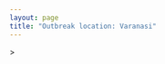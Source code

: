 ```yaml
---
layout: page
title: "Outbreak location: Varanasi"
---
```

<div id="mapid">
<script src="https://buda-magenta.github.io/hazard_map/load_map.js"></script>
><script>
var marker_outbreak = L.marker([25.335649, 83.007629],{"autoPan": true}).addTo(map); marker_outbreak.bindTooltip("Varanasi").openTooltip();

var circle_1 = L.circle([26.838100, 80.934600], {"pane": "markerPane", "color": "red", "fill": true, "fillOpacity": 0.2, "fillRule": "evenodd", "lineCap": "round", "lineJoin": "round", "opacity": 1.0, "radius": 37154, "stroke": true, "weight": 3}).addTo(map);
circle_1.bindTooltip("Lucknow<br>rank: 1<br>hazard index: 0.037154")
circle_1.bindPopup('<a href="https://buda-magenta.github.io/hazard_map/Lucknow">Lucknow</a>')

var circle_2 = L.circle([26.671329, 83.364583], {"pane": "markerPane", "color": "red", "fill": true, "fillOpacity": 0.2, "fillRule": "evenodd", "lineCap": "round", "lineJoin": "round", "opacity": 1.0, "radius": 28544, "stroke": true, "weight": 3}).addTo(map);
circle_2.bindTooltip("Gorakhpur<br>rank: 2<br>hazard index: 0.028545")
circle_2.bindPopup('<a href="https://buda-magenta.github.io/hazard_map/Gorakhpur">Gorakhpur</a>')

var circle_3 = L.circle([26.460914, 80.321759], {"pane": "markerPane", "color": "red", "fill": true, "fillOpacity": 0.2, "fillRule": "evenodd", "lineCap": "round", "lineJoin": "round", "opacity": 1.0, "radius": 26653, "stroke": true, "weight": 3}).addTo(map);
circle_3.bindTooltip("Kanpur<br>rank: 3<br>hazard index: 0.026654")
circle_3.bindPopup('<a href="https://buda-magenta.github.io/hazard_map/Kanpur">Kanpur</a>')

var circle_4 = L.circle([25.280733, 83.125128], {"pane": "markerPane", "color": "red", "fill": true, "fillOpacity": 0.2, "fillRule": "evenodd", "lineCap": "round", "lineJoin": "round", "opacity": 1.0, "radius": 22740, "stroke": true, "weight": 3}).addTo(map);
circle_4.bindTooltip("Mughal Sarai<br>rank: 4<br>hazard index: 0.022740")
circle_4.bindPopup('<a href="https://buda-magenta.github.io/hazard_map/Mughal_Sarai">Mughal Sarai</a>')

var circle_5 = L.circle([25.795593, 82.488341], {"pane": "markerPane", "color": "red", "fill": true, "fillOpacity": 0.2, "fillRule": "evenodd", "lineCap": "round", "lineJoin": "round", "opacity": 1.0, "radius": 22207, "stroke": true, "weight": 3}).addTo(map);
circle_5.bindTooltip("Jaunpur<br>rank: 5<br>hazard index: 0.022207")
circle_5.bindPopup('<a href="https://buda-magenta.github.io/hazard_map/Jaunpur">Jaunpur</a>')

var circle_6 = L.circle([25.609324, 85.123525], {"pane": "markerPane", "color": "red", "fill": true, "fillOpacity": 0.2, "fillRule": "evenodd", "lineCap": "round", "lineJoin": "round", "opacity": 1.0, "radius": 18198, "stroke": true, "weight": 3}).addTo(map);
circle_6.bindTooltip("Patna<br>rank: 6<br>hazard index: 0.018198")
circle_6.bindPopup('<a href="https://buda-magenta.github.io/hazard_map/Patna">Patna</a>')

var circle_7 = L.circle([28.651718, 77.221939], {"pane": "markerPane", "color": "red", "fill": true, "fillOpacity": 0.2, "fillRule": "evenodd", "lineCap": "round", "lineJoin": "round", "opacity": 1.0, "radius": 16938, "stroke": true, "weight": 3}).addTo(map);
circle_7.bindTooltip("Delhi<br>rank: 7<br>hazard index: 0.016939")
circle_7.bindPopup('<a href="https://buda-magenta.github.io/hazard_map/Delhi">Delhi</a>')

var circle_8 = L.circle([19.075990, 72.877393], {"pane": "markerPane", "color": "red", "fill": true, "fillOpacity": 0.2, "fillRule": "evenodd", "lineCap": "round", "lineJoin": "round", "opacity": 1.0, "radius": 16076, "stroke": true, "weight": 3}).addTo(map);
circle_8.bindTooltip("Mumbai<br>rank: 8<br>hazard index: 0.016077")
circle_8.bindPopup('<a href="https://buda-magenta.github.io/hazard_map/Mumbai">Mumbai</a>')

var circle_9 = L.circle([25.438130, 81.833800], {"pane": "markerPane", "color": "red", "fill": true, "fillOpacity": 0.2, "fillRule": "evenodd", "lineCap": "round", "lineJoin": "round", "opacity": 1.0, "radius": 11729, "stroke": true, "weight": 3}).addTo(map);
circle_9.bindTooltip("Allahabad<br>rank: 9<br>hazard index: 0.011729")
circle_9.bindPopup('<a href="https://buda-magenta.github.io/hazard_map/Allahabad">Allahabad</a>')

var circle_10 = L.circle([25.954628, 83.647350], {"pane": "markerPane", "color": "red", "fill": true, "fillOpacity": 0.2, "fillRule": "evenodd", "lineCap": "round", "lineJoin": "round", "opacity": 1.0, "radius": 10114, "stroke": true, "weight": 3}).addTo(map);
circle_10.bindTooltip("Maunath Bhanjan<br>rank: 10<br>hazard index: 0.010115")
circle_10.bindPopup('<a href="https://buda-magenta.github.io/hazard_map/Maunath_Bhanjan">Maunath Bhanjan</a>')

var circle_11 = L.circle([25.773344, 84.784977], {"pane": "markerPane", "color": "red", "fill": true, "fillOpacity": 0.2, "fillRule": "evenodd", "lineCap": "round", "lineJoin": "round", "opacity": 1.0, "radius": 10063, "stroke": true, "weight": 3}).addTo(map);
circle_11.bindTooltip("Chapra<br>rank: 11<br>hazard index: 0.010063")
circle_11.bindPopup('<a href="https://buda-magenta.github.io/hazard_map/Chapra">Chapra</a>')

var circle_12 = L.circle([22.541418, 88.357691], {"pane": "markerPane", "color": "red", "fill": true, "fillOpacity": 0.2, "fillRule": "evenodd", "lineCap": "round", "lineJoin": "round", "opacity": 1.0, "radius": 7573, "stroke": true, "weight": 3}).addTo(map);
circle_12.bindTooltip("Kolkata<br>rank: 12<br>hazard index: 0.007574")
circle_12.bindPopup('<a href="https://buda-magenta.github.io/hazard_map/Kolkata">Kolkata</a>')

var circle_13 = L.circle([25.623457, 84.596839], {"pane": "markerPane", "color": "red", "fill": true, "fillOpacity": 0.2, "fillRule": "evenodd", "lineCap": "round", "lineJoin": "round", "opacity": 1.0, "radius": 7191, "stroke": true, "weight": 3}).addTo(map);
circle_13.bindTooltip("Arrah<br>rank: 13<br>hazard index: 0.007192")
circle_13.bindPopup('<a href="https://buda-magenta.github.io/hazard_map/Arrah">Arrah</a>')

var circle_14 = L.circle([25.562071, 84.015672], {"pane": "markerPane", "color": "red", "fill": true, "fillOpacity": 0.2, "fillRule": "evenodd", "lineCap": "round", "lineJoin": "round", "opacity": 1.0, "radius": 5963, "stroke": true, "weight": 3}).addTo(map);
circle_14.bindTooltip("Buxar<br>rank: 14<br>hazard index: 0.005964")
circle_14.bindPopup('<a href="https://buda-magenta.github.io/hazard_map/Buxar">Buxar</a>')

var circle_15 = L.circle([26.148658, 85.340013], {"pane": "markerPane", "color": "red", "fill": true, "fillOpacity": 0.2, "fillRule": "evenodd", "lineCap": "round", "lineJoin": "round", "opacity": 1.0, "radius": 5677, "stroke": true, "weight": 3}).addTo(map);
circle_15.bindTooltip("Muzaffarpur<br>rank: 15<br>hazard index: 0.005678")
circle_15.bindPopup('<a href="https://buda-magenta.github.io/hazard_map/Muzaffarpur">Muzaffarpur</a>')

var circle_16 = L.circle([25.603508, 83.507454], {"pane": "markerPane", "color": "red", "fill": true, "fillOpacity": 0.2, "fillRule": "evenodd", "lineCap": "round", "lineJoin": "round", "opacity": 1.0, "radius": 5637, "stroke": true, "weight": 3}).addTo(map);
circle_16.bindTooltip("Ghazipur<br>rank: 16<br>hazard index: 0.005638")
circle_16.bindPopup('<a href="https://buda-magenta.github.io/hazard_map/Ghazipur">Ghazipur</a>')

var circle_17 = L.circle([24.935635, 82.647701], {"pane": "markerPane", "color": "red", "fill": true, "fillOpacity": 0.2, "fillRule": "evenodd", "lineCap": "round", "lineJoin": "round", "opacity": 1.0, "radius": 5449, "stroke": true, "weight": 3}).addTo(map);
circle_17.bindTooltip("Mirzapur<br>rank: 17<br>hazard index: 0.005450")
circle_17.bindPopup('<a href="https://buda-magenta.github.io/hazard_map/Mirzapur">Mirzapur</a>')

var circle_18 = L.circle([25.877933, 84.119959], {"pane": "markerPane", "color": "red", "fill": true, "fillOpacity": 0.2, "fillRule": "evenodd", "lineCap": "round", "lineJoin": "round", "opacity": 1.0, "radius": 5354, "stroke": true, "weight": 3}).addTo(map);
circle_18.bindTooltip("Ballia<br>rank: 18<br>hazard index: 0.005354")
circle_18.bindPopup('<a href="https://buda-magenta.github.io/hazard_map/Ballia">Ballia</a>')

var circle_19 = L.circle([24.197443, 82.666145], {"pane": "markerPane", "color": "red", "fill": true, "fillOpacity": 0.2, "fillRule": "evenodd", "lineCap": "round", "lineJoin": "round", "opacity": 1.0, "radius": 5249, "stroke": true, "weight": 3}).addTo(map);
circle_19.bindTooltip("Singrauli<br>rank: 19<br>hazard index: 0.005250")
circle_19.bindPopup('<a href="https://buda-magenta.github.io/hazard_map/Singrauli">Singrauli</a>')

var circle_20 = L.circle([26.242511, 82.296169], {"pane": "markerPane", "color": "red", "fill": true, "fillOpacity": 0.2, "fillRule": "evenodd", "lineCap": "round", "lineJoin": "round", "opacity": 1.0, "radius": 4488, "stroke": true, "weight": 3}).addTo(map);
circle_20.bindTooltip("Sultanpur<br>rank: 20<br>hazard index: 0.004489")
circle_20.bindPopup('<a href="https://buda-magenta.github.io/hazard_map/Sultanpur">Sultanpur</a>')

var circle_21 = L.circle([27.633333, 77.583333], {"pane": "markerPane", "color": "red", "fill": true, "fillOpacity": 0.2, "fillRule": "evenodd", "lineCap": "round", "lineJoin": "round", "opacity": 1.0, "radius": 4212, "stroke": true, "weight": 3}).addTo(map);
circle_21.bindTooltip("Mathura<br>rank: 21<br>hazard index: 0.004212")
circle_21.bindPopup('<a href="https://buda-magenta.github.io/hazard_map/Mathura">Mathura</a>')

var circle_22 = L.circle([28.570784, 77.327107], {"pane": "markerPane", "color": "red", "fill": true, "fillOpacity": 0.2, "fillRule": "evenodd", "lineCap": "round", "lineJoin": "round", "opacity": 1.0, "radius": 3827, "stroke": true, "weight": 3}).addTo(map);
circle_22.bindTooltip("Noida<br>rank: 22<br>hazard index: 0.003827")
circle_22.bindPopup('<a href="https://buda-magenta.github.io/hazard_map/Noida">Noida</a>')

var circle_23 = L.circle([25.623400, 85.041700], {"pane": "markerPane", "color": "red", "fill": true, "fillOpacity": 0.2, "fillRule": "evenodd", "lineCap": "round", "lineJoin": "round", "opacity": 1.0, "radius": 3457, "stroke": true, "weight": 3}).addTo(map);
circle_23.bindTooltip("Dinapur Nizamat<br>rank: 23<br>hazard index: 0.003458")
circle_23.bindPopup('<a href="https://buda-magenta.github.io/hazard_map/Dinapur_Nizamat">Dinapur Nizamat</a>')

var circle_24 = L.circle([17.388786, 78.461065], {"pane": "markerPane", "color": "red", "fill": true, "fillOpacity": 0.2, "fillRule": "evenodd", "lineCap": "round", "lineJoin": "round", "opacity": 1.0, "radius": 3283, "stroke": true, "weight": 3}).addTo(map);
circle_24.bindTooltip("Hyderabad<br>rank: 24<br>hazard index: 0.003283")
circle_24.bindPopup('<a href="https://buda-magenta.github.io/hazard_map/Hyderabad">Hyderabad</a>')

var circle_25 = L.circle([26.423847, 83.762732], {"pane": "markerPane", "color": "red", "fill": true, "fillOpacity": 0.2, "fillRule": "evenodd", "lineCap": "round", "lineJoin": "round", "opacity": 1.0, "radius": 2957, "stroke": true, "weight": 3}).addTo(map);
circle_25.bindTooltip("Deoria<br>rank: 25<br>hazard index: 0.002957")
circle_25.bindPopup('<a href="https://buda-magenta.github.io/hazard_map/Deoria">Deoria</a>')

var circle_26 = L.circle([26.055318, 82.993139], {"pane": "markerPane", "color": "red", "fill": true, "fillOpacity": 0.2, "fillRule": "evenodd", "lineCap": "round", "lineJoin": "round", "opacity": 1.0, "radius": 2947, "stroke": true, "weight": 3}).addTo(map);
circle_26.bindTooltip("Nizamabad<br>rank: 26<br>hazard index: 0.002948")
circle_26.bindPopup('<a href="https://buda-magenta.github.io/hazard_map/Nizamabad">Nizamabad</a>')

var circle_27 = L.circle([24.759267, 81.655000], {"pane": "markerPane", "color": "red", "fill": true, "fillOpacity": 0.2, "fillRule": "evenodd", "lineCap": "round", "lineJoin": "round", "opacity": 1.0, "radius": 2935, "stroke": true, "weight": 3}).addTo(map);
circle_27.bindTooltip("Rewa<br>rank: 27<br>hazard index: 0.002936")
circle_27.bindPopup('<a href="https://buda-magenta.github.io/hazard_map/Rewa">Rewa</a>')

var circle_28 = L.circle([23.370035, 85.325013], {"pane": "markerPane", "color": "red", "fill": true, "fillOpacity": 0.2, "fillRule": "evenodd", "lineCap": "round", "lineJoin": "round", "opacity": 1.0, "radius": 2843, "stroke": true, "weight": 3}).addTo(map);
circle_28.bindTooltip("Ranchi<br>rank: 28<br>hazard index: 0.002843")
circle_28.bindPopup('<a href="https://buda-magenta.github.io/hazard_map/Ranchi">Ranchi</a>')

var circle_29 = L.circle([26.638076, 82.059024], {"pane": "markerPane", "color": "red", "fill": true, "fillOpacity": 0.2, "fillRule": "evenodd", "lineCap": "round", "lineJoin": "round", "opacity": 1.0, "radius": 2651, "stroke": true, "weight": 3}).addTo(map);
circle_29.bindTooltip("Faizabad<br>rank: 29<br>hazard index: 0.002652")
circle_29.bindPopup('<a href="https://buda-magenta.github.io/hazard_map/Faizabad">Faizabad</a>')

var circle_30 = L.circle([26.439874, 80.018000], {"pane": "markerPane", "color": "red", "fill": true, "fillOpacity": 0.2, "fillRule": "evenodd", "lineCap": "round", "lineJoin": "round", "opacity": 1.0, "radius": 2563, "stroke": true, "weight": 3}).addTo(map);
circle_30.bindTooltip("Akbarpur<br>rank: 30<br>hazard index: 0.002564")
circle_30.bindPopup('<a href="https://buda-magenta.github.io/hazard_map/Akbarpur">Akbarpur</a>')

var circle_31 = L.circle([25.286698, 87.132254], {"pane": "markerPane", "color": "red", "fill": true, "fillOpacity": 0.2, "fillRule": "evenodd", "lineCap": "round", "lineJoin": "round", "opacity": 1.0, "radius": 2541, "stroke": true, "weight": 3}).addTo(map);
circle_31.bindTooltip("Bhagalpur<br>rank: 31<br>hazard index: 0.002541")
circle_31.bindPopup('<a href="https://buda-magenta.github.io/hazard_map/Bhagalpur">Bhagalpur</a>')

var circle_32 = L.circle([25.720581, 85.255560], {"pane": "markerPane", "color": "red", "fill": true, "fillOpacity": 0.2, "fillRule": "evenodd", "lineCap": "round", "lineJoin": "round", "opacity": 1.0, "radius": 2493, "stroke": true, "weight": 3}).addTo(map);
circle_32.bindTooltip("Hajipur<br>rank: 32<br>hazard index: 0.002493")
circle_32.bindPopup('<a href="https://buda-magenta.github.io/hazard_map/Hajipur">Hajipur</a>')

var circle_33 = L.circle([28.457876, 79.405571], {"pane": "markerPane", "color": "red", "fill": true, "fillOpacity": 0.2, "fillRule": "evenodd", "lineCap": "round", "lineJoin": "round", "opacity": 1.0, "radius": 2349, "stroke": true, "weight": 3}).addTo(map);
circle_33.bindTooltip("Bareilly<br>rank: 33<br>hazard index: 0.002350")
circle_33.bindPopup('<a href="https://buda-magenta.github.io/hazard_map/Bareilly">Bareilly</a>')

var circle_34 = L.circle([12.979120, 77.591300], {"pane": "markerPane", "color": "red", "fill": true, "fillOpacity": 0.2, "fillRule": "evenodd", "lineCap": "round", "lineJoin": "round", "opacity": 1.0, "radius": 2338, "stroke": true, "weight": 3}).addTo(map);
circle_34.bindTooltip("Bangalore<br>rank: 34<br>hazard index: 0.002338")
circle_34.bindPopup('<a href="https://buda-magenta.github.io/hazard_map/Bangalore">Bangalore</a>')

var circle_35 = L.circle([26.269722, 82.994425], {"pane": "markerPane", "color": "red", "fill": true, "fillOpacity": 0.2, "fillRule": "evenodd", "lineCap": "round", "lineJoin": "round", "opacity": 1.0, "radius": 2191, "stroke": true, "weight": 3}).addTo(map);
circle_35.bindTooltip("Burhanpur<br>rank: 35<br>hazard index: 0.002191")
circle_35.bindPopup('<a href="https://buda-magenta.github.io/hazard_map/Burhanpur">Burhanpur</a>')

var circle_36 = L.circle([23.021624, 72.579707], {"pane": "markerPane", "color": "red", "fill": true, "fillOpacity": 0.2, "fillRule": "evenodd", "lineCap": "round", "lineJoin": "round", "opacity": 1.0, "radius": 2093, "stroke": true, "weight": 3}).addTo(map);
circle_36.bindTooltip("Ahmedabad<br>rank: 36<br>hazard index: 0.002094")
circle_36.bindPopup('<a href="https://buda-magenta.github.io/hazard_map/Ahmedabad">Ahmedabad</a>')

var circle_37 = L.circle([24.900100, 84.018211], {"pane": "markerPane", "color": "red", "fill": true, "fillOpacity": 0.2, "fillRule": "evenodd", "lineCap": "round", "lineJoin": "round", "opacity": 1.0, "radius": 1974, "stroke": true, "weight": 3}).addTo(map);
circle_37.bindTooltip("Sasaram<br>rank: 37<br>hazard index: 0.001974")
circle_37.bindPopup('<a href="https://buda-magenta.github.io/hazard_map/Sasaram">Sasaram</a>')

var circle_38 = L.circle([26.915458, 75.818982], {"pane": "markerPane", "color": "red", "fill": true, "fillOpacity": 0.2, "fillRule": "evenodd", "lineCap": "round", "lineJoin": "round", "opacity": 1.0, "radius": 1891, "stroke": true, "weight": 3}).addTo(map);
circle_38.bindTooltip("Jaipur<br>rank: 38<br>hazard index: 0.001891")
circle_38.bindPopup('<a href="https://buda-magenta.github.io/hazard_map/Jaipur">Jaipur</a>')

var circle_39 = L.circle([25.531031, 78.652689], {"pane": "markerPane", "color": "red", "fill": true, "fillOpacity": 0.2, "fillRule": "evenodd", "lineCap": "round", "lineJoin": "round", "opacity": 1.0, "radius": 1866, "stroke": true, "weight": 3}).addTo(map);
circle_39.bindTooltip("Jhansi<br>rank: 39<br>hazard index: 0.001866")
circle_39.bindPopup('<a href="https://buda-magenta.github.io/hazard_map/Jhansi">Jhansi</a>')

var circle_40 = L.circle([28.863842, 78.805778], {"pane": "markerPane", "color": "red", "fill": true, "fillOpacity": 0.2, "fillRule": "evenodd", "lineCap": "round", "lineJoin": "round", "opacity": 1.0, "radius": 1809, "stroke": true, "weight": 3}).addTo(map);
circle_40.bindTooltip("Moradabad<br>rank: 40<br>hazard index: 0.001810")
circle_40.bindPopup('<a href="https://buda-magenta.github.io/hazard_map/Moradabad">Moradabad</a>')

var circle_41 = L.circle([26.083143, 86.032571], {"pane": "markerPane", "color": "red", "fill": true, "fillOpacity": 0.2, "fillRule": "evenodd", "lineCap": "round", "lineJoin": "round", "opacity": 1.0, "radius": 1785, "stroke": true, "weight": 3}).addTo(map);
circle_41.bindTooltip("Darbhanga<br>rank: 41<br>hazard index: 0.001785")
circle_41.bindPopup('<a href="https://buda-magenta.github.io/hazard_map/Darbhanga">Darbhanga</a>')

var circle_42 = L.circle([25.264902, 82.985787], {"pane": "markerPane", "color": "red", "fill": true, "fillOpacity": 0.2, "fillRule": "evenodd", "lineCap": "round", "lineJoin": "round", "opacity": 1.0, "radius": 1763, "stroke": true, "weight": 3}).addTo(map);
circle_42.bindTooltip("Morvi<br>rank: 42<br>hazard index: 0.001764")
circle_42.bindPopup('<a href="https://buda-magenta.github.io/hazard_map/Morvi">Morvi</a>')

var circle_43 = L.circle([19.194329, 72.970178], {"pane": "markerPane", "color": "red", "fill": true, "fillOpacity": 0.2, "fillRule": "evenodd", "lineCap": "round", "lineJoin": "round", "opacity": 1.0, "radius": 1722, "stroke": true, "weight": 3}).addTo(map);
circle_43.bindTooltip("Thane<br>rank: 43<br>hazard index: 0.001722")
circle_43.bindPopup('<a href="https://buda-magenta.github.io/hazard_map/Thane">Thane</a>')

var circle_44 = L.circle([24.796436, 85.007956], {"pane": "markerPane", "color": "red", "fill": true, "fillOpacity": 0.2, "fillRule": "evenodd", "lineCap": "round", "lineJoin": "round", "opacity": 1.0, "radius": 1624, "stroke": true, "weight": 3}).addTo(map);
circle_44.bindTooltip("Gaya<br>rank: 44<br>hazard index: 0.001624")
circle_44.bindPopup('<a href="https://buda-magenta.github.io/hazard_map/Gaya">Gaya</a>')

var circle_45 = L.circle([27.109667, 81.918329], {"pane": "markerPane", "color": "red", "fill": true, "fillOpacity": 0.2, "fillRule": "evenodd", "lineCap": "round", "lineJoin": "round", "opacity": 1.0, "radius": 1622, "stroke": true, "weight": 3}).addTo(map);
circle_45.bindTooltip("Gonda<br>rank: 45<br>hazard index: 0.001623")
circle_45.bindPopup('<a href="https://buda-magenta.github.io/hazard_map/Gonda">Gonda</a>')

var circle_46 = L.circle([26.022697, 83.028873], {"pane": "markerPane", "color": "red", "fill": true, "fillOpacity": 0.2, "fillRule": "evenodd", "lineCap": "round", "lineJoin": "round", "opacity": 1.0, "radius": 1518, "stroke": true, "weight": 3}).addTo(map);
circle_46.bindTooltip("Azamgarh<br>rank: 46<br>hazard index: 0.001519")
circle_46.bindPopup('<a href="https://buda-magenta.github.io/hazard_map/Azamgarh">Azamgarh</a>')

var circle_47 = L.circle([23.795281, 86.430964], {"pane": "markerPane", "color": "red", "fill": true, "fillOpacity": 0.2, "fillRule": "evenodd", "lineCap": "round", "lineJoin": "round", "opacity": 1.0, "radius": 1447, "stroke": true, "weight": 3}).addTo(map);
circle_47.bindTooltip("Dhanbad<br>rank: 47<br>hazard index: 0.001447")
circle_47.bindPopup('<a href="https://buda-magenta.github.io/hazard_map/Dhanbad">Dhanbad</a>')

var circle_48 = L.circle([20.011247, 73.790236], {"pane": "markerPane", "color": "red", "fill": true, "fillOpacity": 0.2, "fillRule": "evenodd", "lineCap": "round", "lineJoin": "round", "opacity": 1.0, "radius": 1408, "stroke": true, "weight": 3}).addTo(map);
circle_48.bindTooltip("Nashik<br>rank: 48<br>hazard index: 0.001408")
circle_48.bindPopup('<a href="https://buda-magenta.github.io/hazard_map/Nashik">Nashik</a>')

var circle_49 = L.circle([21.170200, 72.831100], {"pane": "markerPane", "color": "red", "fill": true, "fillOpacity": 0.2, "fillRule": "evenodd", "lineCap": "round", "lineJoin": "round", "opacity": 1.0, "radius": 1238, "stroke": true, "weight": 3}).addTo(map);
circle_49.bindTooltip("Surat<br>rank: 49<br>hazard index: 0.001239")
circle_49.bindPopup('<a href="https://buda-magenta.github.io/hazard_map/Surat">Surat</a>')

var circle_50 = L.circle([23.160894, 79.949770], {"pane": "markerPane", "color": "red", "fill": true, "fillOpacity": 0.2, "fillRule": "evenodd", "lineCap": "round", "lineJoin": "round", "opacity": 1.0, "radius": 1199, "stroke": true, "weight": 3}).addTo(map);
circle_50.bindTooltip("Jabalpur<br>rank: 50<br>hazard index: 0.001200")
circle_50.bindPopup('<a href="https://buda-magenta.github.io/hazard_map/Jabalpur">Jabalpur</a>')

var circle_51 = L.circle([26.131004, 84.391257], {"pane": "markerPane", "color": "red", "fill": true, "fillOpacity": 0.2, "fillRule": "evenodd", "lineCap": "round", "lineJoin": "round", "opacity": 1.0, "radius": 1180, "stroke": true, "weight": 3}).addTo(map);
circle_51.bindTooltip("Siwan<br>rank: 51<br>hazard index: 0.001180")
circle_51.bindPopup('<a href="https://buda-magenta.github.io/hazard_map/Siwan">Siwan</a>')

var circle_52 = L.circle([27.059011, 84.206464], {"pane": "markerPane", "color": "red", "fill": true, "fillOpacity": 0.2, "fillRule": "evenodd", "lineCap": "round", "lineJoin": "round", "opacity": 1.0, "radius": 1162, "stroke": true, "weight": 3}).addTo(map);
circle_52.bindTooltip("Bagaha<br>rank: 52<br>hazard index: 0.001163")
circle_52.bindPopup('<a href="https://buda-magenta.github.io/hazard_map/Bagaha">Bagaha</a>')

var circle_53 = L.circle([30.909016, 75.851601], {"pane": "markerPane", "color": "red", "fill": true, "fillOpacity": 0.2, "fillRule": "evenodd", "lineCap": "round", "lineJoin": "round", "opacity": 1.0, "radius": 1148, "stroke": true, "weight": 3}).addTo(map);
circle_53.bindTooltip("Ludhiana<br>rank: 53<br>hazard index: 0.001148")
circle_53.bindPopup('<a href="https://buda-magenta.github.io/hazard_map/Ludhiana">Ludhiana</a>')

var circle_54 = L.circle([26.250000, 81.250000], {"pane": "markerPane", "color": "red", "fill": true, "fillOpacity": 0.2, "fillRule": "evenodd", "lineCap": "round", "lineJoin": "round", "opacity": 1.0, "radius": 1062, "stroke": true, "weight": 3}).addTo(map);
circle_54.bindTooltip("Rae Bareli<br>rank: 54<br>hazard index: 0.001062")
circle_54.bindPopup('<a href="https://buda-magenta.github.io/hazard_map/Rae_Bareli">Rae Bareli</a>')

var circle_55 = L.circle([25.895924, 82.437716], {"pane": "markerPane", "color": "red", "fill": true, "fillOpacity": 0.2, "fillRule": "evenodd", "lineCap": "round", "lineJoin": "round", "opacity": 1.0, "radius": 1017, "stroke": true, "weight": 3}).addTo(map);
circle_55.bindTooltip("Badlapur<br>rank: 55<br>hazard index: 0.001017")
circle_55.bindPopup('<a href="https://buda-magenta.github.io/hazard_map/Badlapur">Badlapur</a>')

var circle_56 = L.circle([26.724789, 82.793269], {"pane": "markerPane", "color": "red", "fill": true, "fillOpacity": 0.2, "fillRule": "evenodd", "lineCap": "round", "lineJoin": "round", "opacity": 1.0, "radius": 927, "stroke": true, "weight": 3}).addTo(map);
circle_56.bindTooltip("Basti<br>rank: 56<br>hazard index: 0.000928")
circle_56.bindPopup('<a href="https://buda-magenta.github.io/hazard_map/Basti">Basti</a>')

var circle_57 = L.circle([25.572433, 83.609605], {"pane": "markerPane", "color": "red", "fill": true, "fillOpacity": 0.2, "fillRule": "evenodd", "lineCap": "round", "lineJoin": "round", "opacity": 1.0, "radius": 890, "stroke": true, "weight": 3}).addTo(map);
circle_57.bindTooltip("Medinipur<br>rank: 57<br>hazard index: 0.000891")
circle_57.bindPopup('<a href="https://buda-magenta.github.io/hazard_map/Medinipur">Medinipur</a>')

var circle_58 = L.circle([27.175255, 78.009816], {"pane": "markerPane", "color": "red", "fill": true, "fillOpacity": 0.2, "fillRule": "evenodd", "lineCap": "round", "lineJoin": "round", "opacity": 1.0, "radius": 853, "stroke": true, "weight": 3}).addTo(map);
circle_58.bindTooltip("Agra<br>rank: 58<br>hazard index: 0.000853")
circle_58.bindPopup('<a href="https://buda-magenta.github.io/hazard_map/Agra">Agra</a>')

var circle_59 = L.circle([27.912633, 79.746563], {"pane": "markerPane", "color": "red", "fill": true, "fillOpacity": 0.2, "fillRule": "evenodd", "lineCap": "round", "lineJoin": "round", "opacity": 1.0, "radius": 839, "stroke": true, "weight": 3}).addTo(map);
circle_59.bindTooltip("Shahjahanpur<br>rank: 59<br>hazard index: 0.000840")
circle_59.bindPopup('<a href="https://buda-magenta.github.io/hazard_map/Shahjahanpur">Shahjahanpur</a>')

var circle_60 = L.circle([27.985060, 80.753845], {"pane": "markerPane", "color": "red", "fill": true, "fillOpacity": 0.2, "fillRule": "evenodd", "lineCap": "round", "lineJoin": "round", "opacity": 1.0, "radius": 831, "stroke": true, "weight": 3}).addTo(map);
circle_60.bindTooltip("Lakhimpur<br>rank: 60<br>hazard index: 0.000832")
circle_60.bindPopup('<a href="https://buda-magenta.github.io/hazard_map/Lakhimpur">Lakhimpur</a>')

var circle_61 = L.circle([28.651718, 77.221939], {"pane": "markerPane", "color": "red", "fill": true, "fillOpacity": 0.2, "fillRule": "evenodd", "lineCap": "round", "lineJoin": "round", "opacity": 1.0, "radius": 807, "stroke": true, "weight": 3}).addTo(map);
circle_61.bindTooltip("Dehri<br>rank: 61<br>hazard index: 0.000808")
circle_61.bindPopup('<a href="https://buda-magenta.github.io/hazard_map/Dehri">Dehri</a>')

var circle_62 = L.circle([21.237947, 81.633683], {"pane": "markerPane", "color": "red", "fill": true, "fillOpacity": 0.2, "fillRule": "evenodd", "lineCap": "round", "lineJoin": "round", "opacity": 1.0, "radius": 807, "stroke": true, "weight": 3}).addTo(map);
circle_62.bindTooltip("Raipur<br>rank: 62<br>hazard index: 0.000807")
circle_62.bindPopup('<a href="https://buda-magenta.github.io/hazard_map/Raipur">Raipur</a>')

var circle_63 = L.circle([28.794068, 79.185930], {"pane": "markerPane", "color": "red", "fill": true, "fillOpacity": 0.2, "fillRule": "evenodd", "lineCap": "round", "lineJoin": "round", "opacity": 1.0, "radius": 770, "stroke": true, "weight": 3}).addTo(map);
circle_63.bindTooltip("Rampur<br>rank: 63<br>hazard index: 0.000770")
circle_63.bindPopup('<a href="https://buda-magenta.github.io/hazard_map/Rampur">Rampur</a>')

var circle_64 = L.circle([23.258486, 77.401989], {"pane": "markerPane", "color": "red", "fill": true, "fillOpacity": 0.2, "fillRule": "evenodd", "lineCap": "round", "lineJoin": "round", "opacity": 1.0, "radius": 752, "stroke": true, "weight": 3}).addTo(map);
circle_64.bindTooltip("Bhopal<br>rank: 64<br>hazard index: 0.000752")
circle_64.bindPopup('<a href="https://buda-magenta.github.io/hazard_map/Bhopal">Bhopal</a>')

var circle_65 = L.circle([18.521428, 73.854454], {"pane": "markerPane", "color": "red", "fill": true, "fillOpacity": 0.2, "fillRule": "evenodd", "lineCap": "round", "lineJoin": "round", "opacity": 1.0, "radius": 670, "stroke": true, "weight": 3}).addTo(map);
circle_65.bindTooltip("Pune<br>rank: 65<br>hazard index: 0.000671")
circle_65.bindPopup('<a href="https://buda-magenta.github.io/hazard_map/Pune">Pune</a>')

var circle_66 = L.circle([24.500000, 81.000000], {"pane": "markerPane", "color": "red", "fill": true, "fillOpacity": 0.2, "fillRule": "evenodd", "lineCap": "round", "lineJoin": "round", "opacity": 1.0, "radius": 660, "stroke": true, "weight": 3}).addTo(map);
circle_66.bindTooltip("Satna<br>rank: 66<br>hazard index: 0.000660")
circle_66.bindPopup('<a href="https://buda-magenta.github.io/hazard_map/Satna">Satna</a>')

var circle_67 = L.circle([25.205305, 85.514612], {"pane": "markerPane", "color": "red", "fill": true, "fillOpacity": 0.2, "fillRule": "evenodd", "lineCap": "round", "lineJoin": "round", "opacity": 1.0, "radius": 597, "stroke": true, "weight": 3}).addTo(map);
circle_67.bindTooltip("Biharsharif<br>rank: 67<br>hazard index: 0.000598")
circle_67.bindPopup('<a href="https://buda-magenta.github.io/hazard_map/Biharsharif">Biharsharif</a>')

var circle_68 = L.circle([13.083694, 80.270186], {"pane": "markerPane", "color": "red", "fill": true, "fillOpacity": 0.2, "fillRule": "evenodd", "lineCap": "round", "lineJoin": "round", "opacity": 1.0, "radius": 587, "stroke": true, "weight": 3}).addTo(map);
circle_68.bindTooltip("Chennai<br>rank: 68<br>hazard index: 0.000587")
circle_68.bindPopup('<a href="https://buda-magenta.github.io/hazard_map/Chennai">Chennai</a>')

var circle_69 = L.circle([20.843512, 75.525927], {"pane": "markerPane", "color": "red", "fill": true, "fillOpacity": 0.2, "fillRule": "evenodd", "lineCap": "round", "lineJoin": "round", "opacity": 1.0, "radius": 584, "stroke": true, "weight": 3}).addTo(map);
circle_69.bindTooltip("Jalgaon<br>rank: 69<br>hazard index: 0.000584")
circle_69.bindPopup('<a href="https://buda-magenta.github.io/hazard_map/Jalgaon">Jalgaon</a>')

var circle_70 = L.circle([29.988077, 77.508130], {"pane": "markerPane", "color": "red", "fill": true, "fillOpacity": 0.2, "fillRule": "evenodd", "lineCap": "round", "lineJoin": "round", "opacity": 1.0, "radius": 553, "stroke": true, "weight": 3}).addTo(map);
circle_70.bindTooltip("Saharanpur<br>rank: 70<br>hazard index: 0.000554")
circle_70.bindPopup('<a href="https://buda-magenta.github.io/hazard_map/Saharanpur">Saharanpur</a>')

var circle_71 = L.circle([27.437194, 79.489129], {"pane": "markerPane", "color": "red", "fill": true, "fillOpacity": 0.2, "fillRule": "evenodd", "lineCap": "round", "lineJoin": "round", "opacity": 1.0, "radius": 551, "stroke": true, "weight": 3}).addTo(map);
circle_71.bindTooltip("Farrukhabad<br>rank: 71<br>hazard index: 0.000552")
circle_71.bindPopup('<a href="https://buda-magenta.github.io/hazard_map/Farrukhabad">Farrukhabad</a>')

var circle_72 = L.circle([31.292011, 75.568058], {"pane": "markerPane", "color": "red", "fill": true, "fillOpacity": 0.2, "fillRule": "evenodd", "lineCap": "round", "lineJoin": "round", "opacity": 1.0, "radius": 548, "stroke": true, "weight": 3}).addTo(map);
circle_72.bindTooltip("Jalandhar<br>rank: 72<br>hazard index: 0.000549")
circle_72.bindPopup('<a href="https://buda-magenta.github.io/hazard_map/Jalandhar">Jalandhar</a>')

var circle_73 = L.circle([30.325565, 78.043681], {"pane": "markerPane", "color": "red", "fill": true, "fillOpacity": 0.2, "fillRule": "evenodd", "lineCap": "round", "lineJoin": "round", "opacity": 1.0, "radius": 516, "stroke": true, "weight": 3}).addTo(map);
circle_73.bindTooltip("Dehradun<br>rank: 73<br>hazard index: 0.000517")
circle_73.bindPopup('<a href="https://buda-magenta.github.io/hazard_map/Dehradun">Dehradun</a>')

var circle_74 = L.circle([26.716413, 88.430992], {"pane": "markerPane", "color": "red", "fill": true, "fillOpacity": 0.2, "fillRule": "evenodd", "lineCap": "round", "lineJoin": "round", "opacity": 1.0, "radius": 460, "stroke": true, "weight": 3}).addTo(map);
circle_74.bindTooltip("Siliguri<br>rank: 74<br>hazard index: 0.000461")
circle_74.bindPopup('<a href="https://buda-magenta.github.io/hazard_map/Siliguri">Siliguri</a>')

var circle_75 = L.circle([26.296772, 73.035143], {"pane": "markerPane", "color": "red", "fill": true, "fillOpacity": 0.2, "fillRule": "evenodd", "lineCap": "round", "lineJoin": "round", "opacity": 1.0, "radius": 402, "stroke": true, "weight": 3}).addTo(map);
circle_75.bindTooltip("Jodhpur<br>rank: 75<br>hazard index: 0.000403")
circle_75.bindPopup('<a href="https://buda-magenta.github.io/hazard_map/Jodhpur">Jodhpur</a>')

var circle_76 = L.circle([23.250000, 87.750000], {"pane": "markerPane", "color": "red", "fill": true, "fillOpacity": 0.2, "fillRule": "evenodd", "lineCap": "round", "lineJoin": "round", "opacity": 1.0, "radius": 397, "stroke": true, "weight": 3}).addTo(map);
circle_76.bindTooltip("Barddhaman<br>rank: 76<br>hazard index: 0.000397")
circle_76.bindPopup('<a href="https://buda-magenta.github.io/hazard_map/Barddhaman">Barddhaman</a>')

var circle_77 = L.circle([26.180598, 91.753943], {"pane": "markerPane", "color": "red", "fill": true, "fillOpacity": 0.2, "fillRule": "evenodd", "lineCap": "round", "lineJoin": "round", "opacity": 1.0, "radius": 373, "stroke": true, "weight": 3}).addTo(map);
circle_77.bindTooltip("Guwahati<br>rank: 77<br>hazard index: 0.000374")
circle_77.bindPopup('<a href="https://buda-magenta.github.io/hazard_map/Guwahati">Guwahati</a>')

var circle_78 = L.circle([23.967515, 85.438846], {"pane": "markerPane", "color": "red", "fill": true, "fillOpacity": 0.2, "fillRule": "evenodd", "lineCap": "round", "lineJoin": "round", "opacity": 1.0, "radius": 363, "stroke": true, "weight": 3}).addTo(map);
circle_78.bindTooltip("Hazaribagh<br>rank: 78<br>hazard index: 0.000363")
circle_78.bindPopup('<a href="https://buda-magenta.github.io/hazard_map/Hazaribagh">Hazaribagh</a>')

var circle_79 = L.circle([25.196826, 76.000893], {"pane": "markerPane", "color": "red", "fill": true, "fillOpacity": 0.2, "fillRule": "evenodd", "lineCap": "round", "lineJoin": "round", "opacity": 1.0, "radius": 315, "stroke": true, "weight": 3}).addTo(map);
circle_79.bindTooltip("Kota<br>rank: 79<br>hazard index: 0.000316")
circle_79.bindPopup('<a href="https://buda-magenta.github.io/hazard_map/Kota">Kota</a>')

var circle_80 = L.circle([19.169335, 77.311013], {"pane": "markerPane", "color": "red", "fill": true, "fillOpacity": 0.2, "fillRule": "evenodd", "lineCap": "round", "lineJoin": "round", "opacity": 1.0, "radius": 310, "stroke": true, "weight": 3}).addTo(map);
circle_80.bindTooltip("Nanded Waghala<br>rank: 80<br>hazard index: 0.000311")
circle_80.bindPopup('<a href="https://buda-magenta.github.io/hazard_map/Nanded_Waghala">Nanded Waghala</a>')

var circle_81 = L.circle([26.575504, 80.613762], {"pane": "markerPane", "color": "red", "fill": true, "fillOpacity": 0.2, "fillRule": "evenodd", "lineCap": "round", "lineJoin": "round", "opacity": 1.0, "radius": 308, "stroke": true, "weight": 3}).addTo(map);
circle_81.bindTooltip("Unnao<br>rank: 81<br>hazard index: 0.000309")
circle_81.bindPopup('<a href="https://buda-magenta.github.io/hazard_map/Unnao">Unnao</a>')

var circle_82 = L.circle([23.687130, 86.974659], {"pane": "markerPane", "color": "red", "fill": true, "fillOpacity": 0.2, "fillRule": "evenodd", "lineCap": "round", "lineJoin": "round", "opacity": 1.0, "radius": 301, "stroke": true, "weight": 3}).addTo(map);
circle_82.bindTooltip("Asansol<br>rank: 82<br>hazard index: 0.000302")
circle_82.bindPopup('<a href="https://buda-magenta.github.io/hazard_map/Asansol">Asansol</a>')

var circle_83 = L.circle([20.993276, 75.839983], {"pane": "markerPane", "color": "red", "fill": true, "fillOpacity": 0.2, "fillRule": "evenodd", "lineCap": "round", "lineJoin": "round", "opacity": 1.0, "radius": 277, "stroke": true, "weight": 3}).addTo(map);
circle_83.bindTooltip("Bhusawal<br>rank: 83<br>hazard index: 0.000278")
circle_83.bindPopup('<a href="https://buda-magenta.github.io/hazard_map/Bhusawal">Bhusawal</a>')

var circle_84 = L.circle([27.338577, 80.097526], {"pane": "markerPane", "color": "red", "fill": true, "fillOpacity": 0.2, "fillRule": "evenodd", "lineCap": "round", "lineJoin": "round", "opacity": 1.0, "radius": 275, "stroke": true, "weight": 3}).addTo(map);
circle_84.bindTooltip("Hardoi<br>rank: 84<br>hazard index: 0.000276")
circle_84.bindPopup('<a href="https://buda-magenta.github.io/hazard_map/Hardoi">Hardoi</a>')

var circle_85 = L.circle([26.669512, 84.957411], {"pane": "markerPane", "color": "red", "fill": true, "fillOpacity": 0.2, "fillRule": "evenodd", "lineCap": "round", "lineJoin": "round", "opacity": 1.0, "radius": 272, "stroke": true, "weight": 3}).addTo(map);
circle_85.bindTooltip("Motihari<br>rank: 85<br>hazard index: 0.000272")
circle_85.bindPopup('<a href="https://buda-magenta.github.io/hazard_map/Motihari">Motihari</a>')

var circle_86 = L.circle([22.801519, 86.202958], {"pane": "markerPane", "color": "red", "fill": true, "fillOpacity": 0.2, "fillRule": "evenodd", "lineCap": "round", "lineJoin": "round", "opacity": 1.0, "radius": 271, "stroke": true, "weight": 3}).addTo(map);
circle_86.bindTooltip("Jamshedpur<br>rank: 86<br>hazard index: 0.000271")
circle_86.bindPopup('<a href="https://buda-magenta.github.io/hazard_map/Jamshedpur">Jamshedpur</a>')

var circle_87 = L.circle([26.791073, 84.560107], {"pane": "markerPane", "color": "red", "fill": true, "fillOpacity": 0.2, "fillRule": "evenodd", "lineCap": "round", "lineJoin": "round", "opacity": 1.0, "radius": 268, "stroke": true, "weight": 3}).addTo(map);
circle_87.bindTooltip("Bettiah<br>rank: 87<br>hazard index: 0.000268")
circle_87.bindPopup('<a href="https://buda-magenta.github.io/hazard_map/Bettiah">Bettiah</a>')

var circle_88 = L.circle([21.977864, 76.568828], {"pane": "markerPane", "color": "red", "fill": true, "fillOpacity": 0.2, "fillRule": "evenodd", "lineCap": "round", "lineJoin": "round", "opacity": 1.0, "radius": 267, "stroke": true, "weight": 3}).addTo(map);
circle_88.bindTooltip("Khandwa<br>rank: 88<br>hazard index: 0.000268")
circle_88.bindPopup('<a href="https://buda-magenta.github.io/hazard_map/Khandwa">Khandwa</a>')

var circle_89 = L.circle([22.383333, 82.133333], {"pane": "markerPane", "color": "red", "fill": true, "fillOpacity": 0.2, "fillRule": "evenodd", "lineCap": "round", "lineJoin": "round", "opacity": 1.0, "radius": 263, "stroke": true, "weight": 3}).addTo(map);
circle_89.bindTooltip("Bilaspur<br>rank: 89<br>hazard index: 0.000264")
circle_89.bindPopup('<a href="https://buda-magenta.github.io/hazard_map/Bilaspur">Bilaspur</a>')

var circle_90 = L.circle([22.305199, 70.802833], {"pane": "markerPane", "color": "red", "fill": true, "fillOpacity": 0.2, "fillRule": "evenodd", "lineCap": "round", "lineJoin": "round", "opacity": 1.0, "radius": 260, "stroke": true, "weight": 3}).addTo(map);
circle_90.bindTooltip("Rajkot<br>rank: 90<br>hazard index: 0.000260")
circle_90.bindPopup('<a href="https://buda-magenta.github.io/hazard_map/Rajkot">Rajkot</a>')

var circle_91 = L.circle([32.718561, 74.858092], {"pane": "markerPane", "color": "red", "fill": true, "fillOpacity": 0.2, "fillRule": "evenodd", "lineCap": "round", "lineJoin": "round", "opacity": 1.0, "radius": 250, "stroke": true, "weight": 3}).addTo(map);
circle_91.bindTooltip("Jammu<br>rank: 91<br>hazard index: 0.000251")
circle_91.bindPopup('<a href="https://buda-magenta.github.io/hazard_map/Jammu">Jammu</a>')

var circle_92 = L.circle([28.428262, 77.002700], {"pane": "markerPane", "color": "red", "fill": true, "fillOpacity": 0.2, "fillRule": "evenodd", "lineCap": "round", "lineJoin": "round", "opacity": 1.0, "radius": 239, "stroke": true, "weight": 3}).addTo(map);
circle_92.bindTooltip("Gurgaon<br>rank: 92<br>hazard index: 0.000239")
circle_92.bindPopup('<a href="https://buda-magenta.github.io/hazard_map/Gurgaon">Gurgaon</a>')

var circle_93 = L.circle([27.209822, 79.048137], {"pane": "markerPane", "color": "red", "fill": true, "fillOpacity": 0.2, "fillRule": "evenodd", "lineCap": "round", "lineJoin": "round", "opacity": 1.0, "radius": 237, "stroke": true, "weight": 3}).addTo(map);
circle_93.bindTooltip("Mainpuri<br>rank: 93<br>hazard index: 0.000238")
circle_93.bindPopup('<a href="https://buda-magenta.github.io/hazard_map/Mainpuri">Mainpuri</a>')

var circle_94 = L.circle([25.476300, 80.339500], {"pane": "markerPane", "color": "red", "fill": true, "fillOpacity": 0.2, "fillRule": "evenodd", "lineCap": "round", "lineJoin": "round", "opacity": 1.0, "radius": 234, "stroke": true, "weight": 3}).addTo(map);
circle_94.bindTooltip("Banda<br>rank: 94<br>hazard index: 0.000235")
circle_94.bindPopup('<a href="https://buda-magenta.github.io/hazard_map/Banda">Banda</a>')

var circle_95 = L.circle([18.627929, 73.800983], {"pane": "markerPane", "color": "red", "fill": true, "fillOpacity": 0.2, "fillRule": "evenodd", "lineCap": "round", "lineJoin": "round", "opacity": 1.0, "radius": 225, "stroke": true, "weight": 3}).addTo(map);
circle_95.bindTooltip("Pimpri Chinchwad<br>rank: 95<br>hazard index: 0.000225")
circle_95.bindPopup('<a href="https://buda-magenta.github.io/hazard_map/Pimpri_Chinchwad">Pimpri Chinchwad</a>')

var circle_96 = L.circle([22.591260, 88.390964], {"pane": "markerPane", "color": "red", "fill": true, "fillOpacity": 0.2, "fillRule": "evenodd", "lineCap": "round", "lineJoin": "round", "opacity": 1.0, "radius": 221, "stroke": true, "weight": 3}).addTo(map);
circle_96.bindTooltip("Bidhan Nagar<br>rank: 96<br>hazard index: 0.000222")
circle_96.bindPopup('<a href="https://buda-magenta.github.io/hazard_map/Bidhan_Nagar">Bidhan Nagar</a>')

var circle_97 = L.circle([29.938447, 78.145298], {"pane": "markerPane", "color": "red", "fill": true, "fillOpacity": 0.2, "fillRule": "evenodd", "lineCap": "round", "lineJoin": "round", "opacity": 1.0, "radius": 221, "stroke": true, "weight": 3}).addTo(map);
circle_97.bindTooltip("Haridwar<br>rank: 97<br>hazard index: 0.000222")
circle_97.bindPopup('<a href="https://buda-magenta.github.io/hazard_map/Haridwar">Haridwar</a>')

var circle_98 = L.circle([28.402979, 77.310384], {"pane": "markerPane", "color": "red", "fill": true, "fillOpacity": 0.2, "fillRule": "evenodd", "lineCap": "round", "lineJoin": "round", "opacity": 1.0, "radius": 219, "stroke": true, "weight": 3}).addTo(map);
circle_98.bindTooltip("Faridabad<br>rank: 98<br>hazard index: 0.000220")
circle_98.bindPopup('<a href="https://buda-magenta.github.io/hazard_map/Faridabad">Faridabad</a>')

var circle_99 = L.circle([21.199035, 81.397955], {"pane": "markerPane", "color": "red", "fill": true, "fillOpacity": 0.2, "fillRule": "evenodd", "lineCap": "round", "lineJoin": "round", "opacity": 1.0, "radius": 214, "stroke": true, "weight": 3}).addTo(map);
circle_99.bindTooltip("Durg<br>rank: 99<br>hazard index: 0.000215")
circle_99.bindPopup('<a href="https://buda-magenta.github.io/hazard_map/Durg">Durg</a>')

var circle_100 = L.circle([17.849907, 75.276320], {"pane": "markerPane", "color": "red", "fill": true, "fillOpacity": 0.2, "fillRule": "evenodd", "lineCap": "round", "lineJoin": "round", "opacity": 1.0, "radius": 212, "stroke": true, "weight": 3}).addTo(map);
circle_100.bindTooltip("Solapur<br>rank: 100<br>hazard index: 0.000213")
circle_100.bindPopup('<a href="https://buda-magenta.github.io/hazard_map/Solapur">Solapur</a>')
</script>
</div>